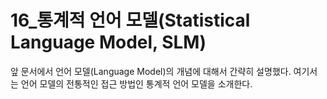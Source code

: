 # 16_통계적 언어 모델(Statistical Language Model, SLM)

앞 문서에서 언어 모델(Language Model)의 개념에 대해서 간략히 설명했다. 여기서는 언어 모델의 전통적인 접근 방법인 통계적 언어 모델을 소개한다.